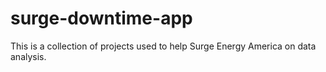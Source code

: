 # surge-downtime-app
This is a collection of projects used to help Surge Energy America on data analysis.
